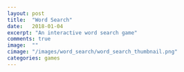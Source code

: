 ```yaml
---
layout: post
title:  "Word Search"
date:   2018-01-04
excerpt: "An interactive word search game"
comments: true
image:  ""
cimage: "/images/word_search/word_search_thumbnail.png"
categories: games
---
```



